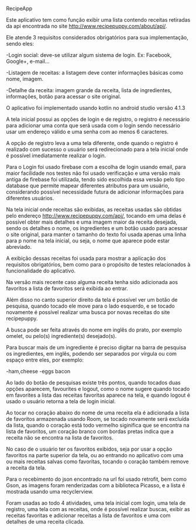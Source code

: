 RecipeApp

Este aplicativo tem como função exibir uma lista contendo receitas retiradas da api encontrada no site http://www.recipepuppy.com/about/api/.

Ele atende 3 requisitos considerados obrigatórios para sua implementação, sendo eles:

-Login social: deve-se utilizar algum sistema de login. Ex: Facebook, Google+, e-mail...

-Listagem de receitas: a listagem deve conter informações básicas como nome, imagem.

-Detalhe da receita: imagem grande da receita, lista de ingredientes, informações, botão para acessar o site original.

O aplicativo foi implementado usando kotlin no android studio versão 4.1.3 

A tela inicial possui as opções de login e de registro, o registro é necessário para adicionar uma conta que será usada com o login sendo necessário usar um endereço válido e uma senha com ao menos 6 caracteres.

A opção de registro leva a uma tela diferente, onde quando o registro é realizado com sucesso o usuário será redirecionado para a tela inicial onde é possível imediatamente realizar o login.

Para o Login foi usado firebase com a escolha de login usando email, para maior facilidade nos testes não foi usado verificação e uma versão mais antiga de firebase foi utilizada, tendo sido escolhida essa versão pelo tipo database que permite mapear diferentes atributos para um usuário, considerando possível necessidade futura de adicionar informações para diferentes usuários.

Na tela inicial onde receitas são exibidas, as receitas usadas são obtidas pelo endereço http://www.recipepuppy.com/api/, tocando em uma delas é possível obter mais detalhes e uma imagem maior da receita desejada, sendo os detalhes o nome, os ingredientes e um botão usado para acessar o site original, para manter o tamanho do texto foi usada apenas uma linha para p nome na tela inicial, ou seja, o nome que aparece pode estar abreviado.

A exibição dessas receitas foi usada para mostrar a aplicação dos requisitos obrigatórios, bem como para o propósito de testes relacionados à funcionalidade do aplicativo.

Na versão mais recente caso alguma receita tenha sido adicionada aos favoritos a lista de favoritos será exibida ao entrar.

Além disso no canto superior direito da tela é possível ver um botão de pesquisa, quando tocado ele move para o lado esquerdo, e se tocado novamente é possível realizar uma busca por novas receitas do site recipepuppy.

A busca pode ser feita através do nome em inglês do prato, por exemplo omelet, ou pelo(s) ingrediente(s) desejado(s).

Para buscar mais de um ingrediente é preciso digitar na barra de pesquisa os ingredientes, em inglês, podendo ser separados por vírgula ou com espaço entre eles, por exemplo:

-ham,cheese
-eggs bacon

Ao lado do botão de pesquisas existe três pontos, quando tocados duas opções aparecem, favourites e logout, como o nome sugere quando tocado em favorites a lista das receitas favoritas aparece na tela, e quando logout é usado o usuário retorna a tela de login inicial.

Ao tocar no coração abaixo do nome de uma receita ela é adicionada a lista de favoritos armazenada usando Room, se tocado novamente será excluída da lista, quando o coração está todo vermelho siginifica que se encontra na lista de favoritos, um coração branco com bordas pretas indica que a receita não se encontra na lista de favoritos.

No caso de o usuário ter os favoritos exibidos, seja por usar a opção favoritos na parte superior da tela, ou ao entrando no aplicativo com uma ou mais receitas salvas como favoritas, tocando o coração também remove a receita da tela.

Para o recebimento do json encontrado na url foi usado retrofit, bem como Gson, as imagens foram renderizadas com a biblioteca Picasso, e a lista é mostrada usando uma recyclerview.

Foram usadas ao todo 4 atividades, uma tela inicial com login, uma tela de registro, uma tela com as receitas, onde é possível realizar buscas, exibir as receitas favoritas e adicionar receitas a lista de favoritos e uma com detalhes de uma receita clicada.

